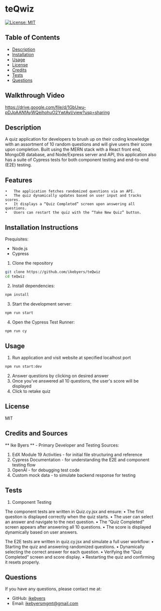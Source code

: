 # teQwiz
[![License: MIT](https://img.shields.io/badge/License-MIT-yellow.svg)](https://opensource.org/licenses/MIT)
## Table of Contents
- [Description](#description)
- [Installation](#installation-instructions)
- [Usage](#usage)
- [License](#license)
- [Credits](#credits)
- [Tests](#tests)
- [Questions](#questions)

## Walkthrough Video
https://drive.google.com/file/d/1GbUwu-pDJpAANfAyWQeihohuO2YwtAyI/view?usp=sharing

## Description
A quiz application for developers to brush up on their coding knowledge with an assortment of 10 random questions and will give users their score upon completion. Built using the MERN stack with a React front end, MongoDB database, and Node/Express server and API, this application also has a suite of Cypress tests for both component testing and end-to-end (E2E) testing.

## Features

	•	The application fetches randomized questions via an API.
	•	The quiz dynamically updates based on user input and tracks scores.
	•	It displays a “Quiz Completed” screen upon answering all questions.
	•	Users can restart the quiz with the “Take New Quiz” button.

## Installation Instructions
Prequisites:
- Node.js
- Cypress

1. Clone the repository
```bash
git clone https://github.com/ikebyers/teQwiz
cd teQwiz
```
2. Install dependencies:
```bash
npm install
```
3. Start the development server:
```bash
npm run start
```
4. Open the Cypress Test Runner:
```bash
npm run cy
```

## Usage
1. Run application and visit website at specified localhost port
```bash
npm run start:dev
```
2. Answer questions by clicking on desired answer
3. Once you've answered all 10 questions, the user's score will be displayed
4. Click to retake quiz

## License 
MIT

## Credits and Sources
** Ike Byers ** - Primary Developer and Testing
Sources:
1. EdX Module 19 Activities - for initial file structuring and reference
2. Cypress Documentation - for understanding the E2E and component testing flow
3. OpenAI - for debugging test code
4. Custom mock data - to simulate backend response for testing

## Tests
1. Component Testing

The component tests are written in Quiz.cy.jsx and ensure:
	•	The first question is displayed correctly when the quiz starts.
	•	The user can select an answer and navigate to the next question.
	•	The “Quiz Completed” screen appears after answering all 10 questions.
	•	The score is displayed dynamically based on user answers.

The E2E tests are written in quiz.cy.jsx and simulate a full user workflow:
	•	Starting the quiz and answering randomized questions.
	•	Dynamically selecting the correct answer for each question.
	•	Verifying the “Quiz Completed” screen and score display.
	•	Restarting the quiz and confirming it resets properly.

## Questions
If you have any questions, please contact me at:
- GitHub: [ikebyers](https://github.com/ikebyers)
- Email: ikebyersmgmt@gmail.com
